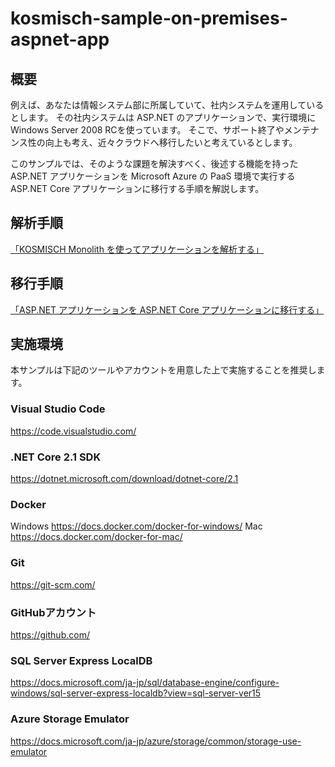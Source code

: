 # kosmisch-sample-on-premises-aspnet-app
## 概要
例えば、あなたは情報システム部に所属していて、社内システムを運用しているとします。
その社内システムは ASP.NET のアプリケーションで、実行環境にWindows Server 2008 RCを使っています。
そこで、サポート終了やメンテナンス性の向上も考え、近々クラウドへ移行したいと考えているとします。

このサンプルでは、そのような課題を解決すべく、後述する機能を持った ASP.NET アプリケーションを Microsoft Azure の PaaS 環境で実行する ASP.NET Core アプリケーションに移行する手順を解説します。

## 解析手順
[「KOSMISCH Monolith を使ってアプリケーションを解析する」](./docs/analyze-application-by-kosmisch-monolith.md)

## 移行手順
[「ASP.NET アプリケーションを ASP.NET Core アプリケーションに移行する」](./docs/migrate-aspnet-to-aspnetcore.md)

## 実施環境
本サンプルは下記のツールやアカウントを用意した上で実施することを推奨します。

### Visual Studio Code
https://code.visualstudio.com/

### .NET Core 2.1 SDK
https://dotnet.microsoft.com/download/dotnet-core/2.1

### Docker
Windows https://docs.docker.com/docker-for-windows/
Mac https://docs.docker.com/docker-for-mac/

### Git
https://git-scm.com/

### GitHubアカウント
https://github.com/

### SQL Server Express LocalDB
https://docs.microsoft.com/ja-jp/sql/database-engine/configure-windows/sql-server-express-localdb?view=sql-server-ver15

### Azure Storage Emulator
https://docs.microsoft.com/ja-jp/azure/storage/common/storage-use-emulator
